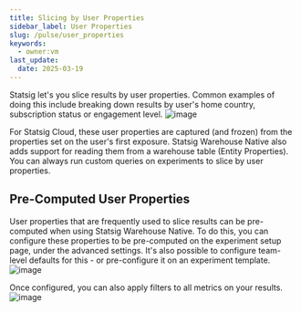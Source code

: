 ```yaml
---
title: Slicing by User Properties
sidebar_label: User Properties
slug: /pulse/user_properties
keywords:
  - owner:vm
last_update:
  date: 2025-03-19
---
```


Statsig let's you slice results by user properties. Common examples of doing this include breaking down results by user's home country, subscription status or engagement level. 
![image](https://github.com/user-attachments/assets/60ad9a4f-8e85-42a6-8c36-147fc6c85873)

For Statsig Cloud, these user properties are captured (and frozen) from the properties set on the user's first exposure. Statsig Warehouse Native also adds support for reading them from a warehouse table (Entity Properties). You can always run custom queries on experiments to slice by user properties. 

## Pre-Computed User Properties
User properties that are frequently used to slice results can be pre-computed when using Statsig Warehouse Native. To do this, you can configure these properties to be pre-computed on the experiment setup page, under the advanced settings. It's also possible to configure team-level defaults for this - or pre-configure it on an experiment template.
![image](https://github.com/user-attachments/assets/196bd217-dd29-4b63-9f1b-d08639e0d36d)

Once configured, you can also apply filters to all metrics on your results.
![image](https://github.com/user-attachments/assets/8b5c6dcc-feac-46c9-a6fa-331daafc4864)
